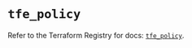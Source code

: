 # `tfe_policy`

Refer to the Terraform Registry for docs: [`tfe_policy`](https://registry.terraform.io/providers/hashicorp/tfe/0.65.0/docs/resources/policy).

